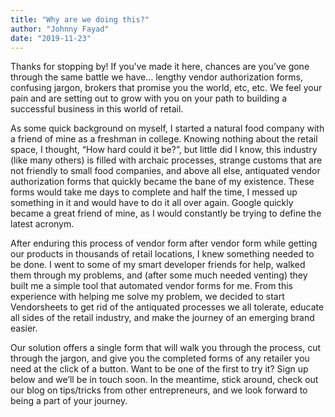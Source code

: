 ```yaml
---
title: "Why are we doing this?"
author: "Johnny Fayad"
date: "2019-11-23"
---
```

Thanks for stopping by! If you’ve made it here, chances are you’ve gone through the same battle we have… lengthy vendor authorization forms, confusing jargon, brokers that promise you the world, etc, etc. We feel your pain and are setting out to grow with you on your path to building a successful business in this world of retail.

As some quick background on myself, I started a natural food company with a friend of mine as a freshman in college. Knowing nothing about the retail space, I thought, “How hard could it be?”, but little did I know, this industry (like many others) is filled with archaic processes, strange customs that are not friendly to small food companies, and above all else, antiquated vendor authorization forms that quickly became the bane of my existence. These forms would take me days to complete and half the time, I messed up something in it and would have to do it all over again. Google quickly became a great friend of mine, as I would constantly be trying to define the latest acronym.

After enduring this process of vendor form after vendor form while getting our products in thousands of retail locations, I knew something needed to be done. I went to some of my smart developer friends for help, walked them through my problems, and (after some much needed venting) they built me a simple tool that automated vendor forms for me. From this experience with helping me solve my problem, we decided to start Vendorsheets to get rid of the antiquated processes we all tolerate, educate all sides of the retail industry, and make the journey of an emerging brand easier. 

Our solution offers a single form that will walk you through the process, cut through the jargon, and give you the completed forms of any retailer you need at the click of a button. Want to be one of the first to try it? Sign up below and we’ll be in touch soon. In the meantime, stick around, check out our blog on tips/tricks from other entrepreneurs, and we look forward to being a part of your journey.
